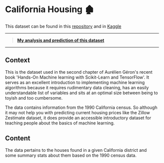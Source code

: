 # California Housing :derelict_house:

This dataset can be found in this [repository](https://github.com/FabricioMacena/Data_Science/blob/main/California%20Housing/housing.csv) and in [Kaggle](https://www.kaggle.com/datasets/camnugent/california-housing-prices)

___

> **[My analysis and prediction of this dataset](https://github.com/FabricioMacena/Data_Analysis/blob/main/California%20Housing/california_housing.ipynb)**

___

## Context
This is the dataset used in the second chapter of Aurélien Géron's recent book 'Hands-On Machine learning with Scikit-Learn and TensorFlow'. It serves as an excellent introduction to implementing machine learning algorithms because it requires rudimentary data cleaning, has an easily understandable list of variables and sits at an optimal size between being to toyish and too cumbersome.

The data contains information from the 1990 California census. So although it may not help you with predicting current housing prices like the Zillow Zestimate dataset, it does provide an accessible introductory dataset for teaching people about the basics of machine learning.

## Content
The data pertains to the houses found in a given California district and some summary stats about them based on the 1990 census data.
